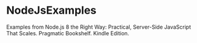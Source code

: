 # NodeJsExamples
Examples from Node.js 8 the Right Way: Practical, Server-Side JavaScript That Scales. Pragmatic Bookshelf. Kindle Edition.
